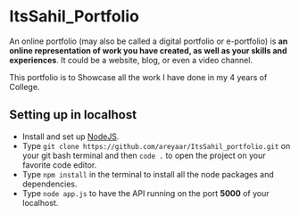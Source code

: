 # ItsSahil_Portfolio

An online portfolio (may also be called a digital portfolio or e-portfolio) is **an online representation of work you have created, as well as your skills and experiences**. It could be a website, blog, or even a video channel.

This portfolio is to Showcase all the work I have done in my 4 years of College.

## Setting up in localhost

- Install and set up [NodeJS](https://www.youtube.com/watch?v=JINE4D0Syqw&ab_channel=Telusko).
- Type `git clone https://github.com/areyaar/ItsSahil_portfolio.git` on your git bash terminal and then `code .` to open the project on your favorite code editor.
- Type `npm install` in the terminal to install all the node packages and dependencies.
- Type `node app.js` to have the API running on the port **5000** of your localhost.
